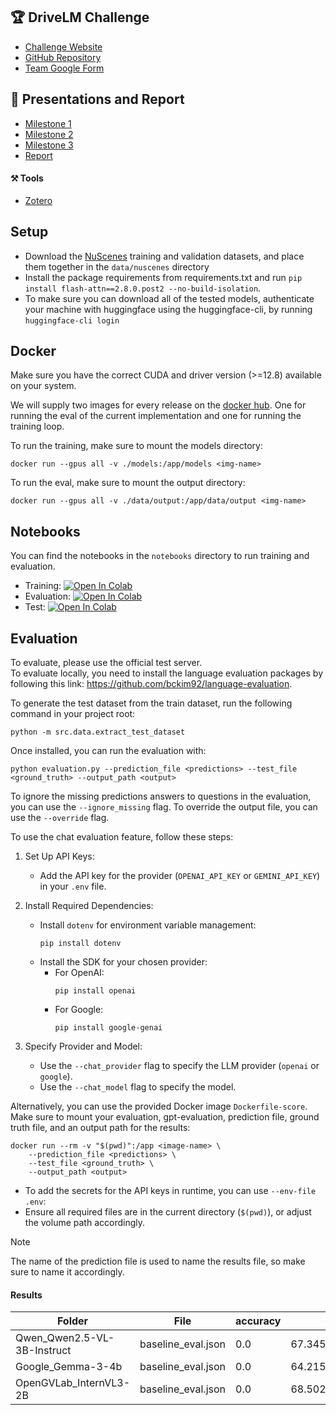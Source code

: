 ## 🏆 DriveLM Challenge
- [Challenge Website](https://opendrivelab.com/challenge2024/#driving_with_language)
- [GitHub Repository](https://github.com/OpenDriveLab/DriveLM)
- [Team Google Form](https://docs.google.com/forms/d/e/1FAIpQLSef_L4L9jXV_88pXkuFmaloifhRuFjVARbjsV-8GWETc6aNCA/viewform)

## 📄 Presentations and Report
- [Milestone 1](https://docs.google.com/presentation/d/13reSKMykn5WhVyi5zi5oK5OygVjTZljeMWflJejQZlw/edit?slide=id.g32bc6f01e94_0_43#slide=id.g32bc6f01e94_0_43)
- [Milestone 2](https://docs.google.com/presentation/d/1suusmSruqXyRdfvViq1NKfDEqTpH5-M9w7zgh7HDCAo/edit?slide=id.g32bc6f01e94_0_74#slide=id.g32bc6f01e94_0_74)
- [Milestone 3](https://docs.google.com/presentation/d/1Hpav8SiMT5LqfAGE8KdR5SxGAkOWBNx9zaBSD1SdWUQ/edit?slide=id.g32bc6f01e94_0_74#slide=id.g32bc6f01e94_0_74)
- [Report](https://www.overleaf.com/project/6877602e966f2ddf5c867888)

#### ⚒️ Tools
 - [Zotero](https://www.zotero.org/groups/5975647/app-ras-driving-with-language)

## Setup
- Download the [NuScenes](https://github.com/OpenDriveLab/DriveLM/tree/main/challenge) training and validation datasets, and place them together in the `data/nuscenes` directory
- Install the package requirements from requirements.txt and run ```pip install flash-attn==2.8.0.post2 --no-build-isolation```.
- To make sure you can download all of the tested models, authenticate your machine with huggingface using the huggingface-cli, by running ```huggingface-cli login```

## Docker

Make sure you have the correct CUDA and driver version (>=12.8) available on your system.

We will supply two images for every release on the [docker hub](https://hub.docker.com/repository/docker/vdawgg/app-ras-25). One for running the eval of the current implementation and one for running the training loop.

To run the training, make sure to mount the models directory:
```shell
docker run --gpus all -v ./models:/app/models <img-name>
```

To run the eval, make sure to mount the output directory:
```shell
docker run --gpus all -v ./data/output:/app/data/output <img-name>
```

## Notebooks

You can find the notebooks in the `notebooks` directory to run training and evaluation.  
- Training: [![Open In Colab](https://colab.research.google.com/assets/colab-badge.svg)](https://colab.research.google.com/github/csiemssen/APP-RAS-Driving-with-Language/blob/main/notebooks/train.ipynb)
- Evaluation: [![Open In Colab](https://colab.research.google.com/assets/colab-badge.svg)](https://colab.research.google.com/github/csiemssen/APP-RAS-Driving-with-Language/blob/main/notebooks/eval.ipynb)
- Test: [![Open In Colab](https://colab.research.google.com/assets/colab-badge.svg)](https://colab.research.google.com/github/csiemssen/APP-RAS-Driving-with-Language/blob/main/notebooks/test.ipynb)

## Evaluation
To evaluate, please use the official test server.  
To evaluate locally, you need to install the language evaluation packages by following this link: https://github.com/bckim92/language-evaluation.

To generate the test dataset from the train dataset, run the following command in your project root:
``` shell
python -m src.data.extract_test_dataset
```

Once installed, you can run the evaluation with:
```shell
python evaluation.py --prediction_file <predictions> --test_file <ground_truth> --output_path <output>
```

To ignore the missing predictions answers to questions in the evaluation, you can use the `--ignore_missing` flag.
To override the output file, you can use the `--override` flag.

To use the chat evaluation feature, follow these steps:
1. Set Up API Keys:
   - Add the API key for the provider (`OPENAI_API_KEY` or `GEMINI_API_KEY`) in your `.env` file.

2. Install Required Dependencies:
   - Install `dotenv` for environment variable management:
     ```shell
     pip install dotenv
     ```
   - Install the SDK for your chosen provider:
     - For OpenAI:
       ```shell
       pip install openai
       ```
     - For Google:
       ```shell
       pip install google-genai
       ```

3. Specify Provider and Model:
   - Use the `--chat_provider` flag to specify the LLM provider (`openai` or `google`).
   - Use the `--chat_model` flag to specify the model.

Alternatively, you can use the provided Docker image `Dockerfile-score`. Make sure to mount your evaluation, gpt-evaluation, prediction file, ground truth file, and an output path for the results:

```shell
docker run --rm -v "$(pwd)":/app <image-name> \
    --prediction_file <predictions> \
    --test_file <ground_truth> \
    --output_path <output>
```
- To add the secrets for the API keys in runtime, you can use `--env-file .env`:
- Ensure all required files are in the current directory (`$(pwd)`), or adjust the volume path accordingly.

> [!Note]
> The name of the prediction file is used to name the results file, so make sure to name it accordingly.

#### Results

| Folder | File | accuracy | chatgpt | language/Bleu_1 | language/Bleu_2 | language/Bleu_3 | language/Bleu_4 | language/ROUGE_L | language/CIDEr | match | final_score |
| --- | --- | --- | --- | --- | --- | --- | --- | --- | --- | --- | --- |
| Qwen_Qwen2.5-VL-3B-Instruct | baseline_eval.json | 0.0 | 67.3456904541242 | 0.23925483214648655 | 0.11544553891542789 | 0.057574440433052446 | 0.020769188970051755 | 0.19079430087529606 | 0.006791738547463531 | 32.46449704142012 | 0.3542940542224235 |
| Google_Gemma-3-4b | baseline_eval.json | 0.0 | 64.21501390176088 | 0.20031983735402523 | 0.07057776733950633 | 0.020562285652540205 | 0.0065920170980479755 | 0.15465341169836444 | 0.002624376073528029 | 35.52662721893491 | 0.3432085651226965 |
| OpenGVLab_InternVL3-2B | baseline_eval.json | 0.0 | 68.50231696014829 | 0.19311353330793474 | 0.07443754271197525 | 0.02748667571393649 | 0.009723712529328537 | 0.1677772971700306 | 0.005031769222350847 | 22.62869822485207 | 0.3355647203008346 |

